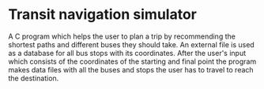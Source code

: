 # Transit navigation simulator
A C program which helps the user to plan a trip by recommending the shortest paths and different buses they should take. An external file is used as a database for all bus stops with its coordinates. After the user's input which consists of the coordinates of the starting and final point the program makes data files with all the buses and stops the user has to travel to reach the destination.
